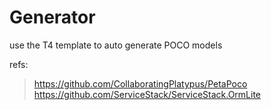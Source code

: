 # Generator
use the T4 template to auto generate POCO models


refs:

> https://github.com/CollaboratingPlatypus/PetaPoco  
> https://github.com/ServiceStack/ServiceStack.OrmLite  
